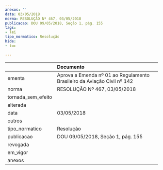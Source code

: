 ```yaml
---
anexos: ''
data: 03/05/2018
norma: RESOLUÇÃO Nº 467, 03/05/2018
publicacao: DOU 09/05/2018, Seção 1, pág. 155
tags:
- lei
tipo_normatico: Resolução
hide: 
- toc 
 
---
```


|                    | Documento                                                               |
|:-------------------|:------------------------------------------------------------------------|
| ementa             | Aprova a Emenda nº 01 ao Regulamento Brasileiro da Aviação Civil nº 142 |
| norma              | RESOLUÇÃO Nº 467, 03/05/2018                                            |
| tornada_sem_efeito |                                                                         |
| alterada           |                                                                         |
| data               | 03/05/2018                                                              |
| outros             |                                                                         |
| tipo_normatico     | Resolução                                                               |
| publicacao         | DOU 09/05/2018, Seção 1, pág. 155                                       |
| revogada           |                                                                         |
| em_vigor           |                                                                         |
| anexos             |                                                                         |